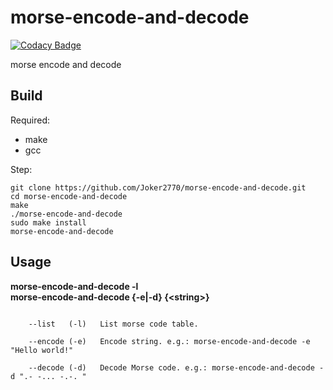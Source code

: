 # morse-encode-and-decode

[![Codacy Badge](https://api.codacy.com/project/badge/Grade/4781e30bba254e4da7ec8373234718d9)](https://app.codacy.com/gh/Joker2770/morse-encode-and-decode?utm_source=github.com&utm_medium=referral&utm_content=Joker2770/morse-encode-and-decode&utm_campaign=Badge_Grade_Settings)

morse encode and decode

## Build
Required:
* make
* gcc

Step:
~~~
git clone https://github.com/Joker2770/morse-encode-and-decode.git
cd morse-encode-and-decode
make
./morse-encode-and-decode
sudo make install
morse-encode-and-decode
~~~

## Usage

**morse-encode-and-decode -l** <br>
**morse-encode-and-decode {-e|-d} {\<string\>}** <br>

~~~

	--list   (-l)	List morse code table.

	--encode (-e)	Encode string. e.g.: morse-encode-and-decode -e "Hello world!"

	--decode (-d)	Decode Morse code. e.g.: morse-encode-and-decode -d ".- -... -.-. "
	
~~~